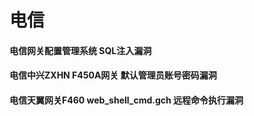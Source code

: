 # 电信

#### 电信网关配置管理系统 SQL注入漏洞

#### 电信中兴ZXHN F450A网关 默认管理员账号密码漏洞

#### 电信天翼网关F460 web_shell_cmd.gch 远程命令执行漏洞

